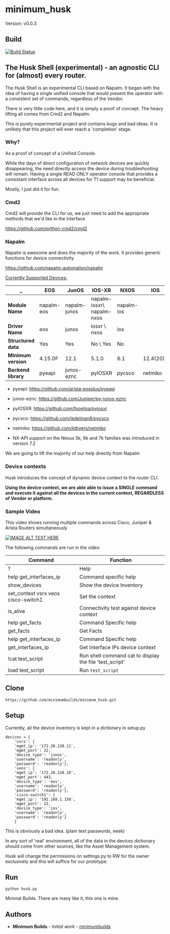 # minimum_husk

Version: v0.0.3

## Build
[![Build Status](https://travis-ci.org/minimumbuilds/minimum_husk.svg?branch=v0.0.3)](https://travis-ci.org/minimumbuilds/minimum_husk)

## The Husk Shell (experimental) - an agnostic CLI for (almost) every router.

The Husk Shell is an experimental CLI based on Napalm.  It began with the idea of
having a single unified console that would present the operator with a consistent 
set of commands, regardless of the Vendor.

There is very little code here, and it is simply a proof of concept. The heavy lifting all comes
from Cmd2 and Napalm. 

This is purely experimental project and contains bugs and bad ideas.  It is unlikely that 
this project will ever reach a 'completion' stage. 

### Why?

As a proof of concept of a Unified Console.

While the days of direct configuration of network devices are quickly disappearing, the need
directly access the device during troubleshooting will remain.  Having a single READ ONLY 
operator console that provides a consistant interface across all devices for T1 support
may be beneficial. 	

Mostly, I just did it for fun.

### Cmd2

Cmd2 will provide the CLI for us, we just need to add the appropriate methods that we'd like 
in the interface

https://github.com/python-cmd2/cmd2

### Napalm

Napalm is awesome and does the majority of the work. It provides generic functions for device 
connectivity
 
https://github.com/napalm-automation/napalm

[Currently Supported Devices:](http://napalm.readthedocs.io/en/latest/support/)

|  _    |                   EOS      |   JunOS  |         IOS-XR   |    NXOS     |     IOS|
|-|-|-|-|-|-|
 | **Module Name**      |   napalm-eos | napalm-junos  |  napalm-iosxr\ napalm-nxos |  napalm-ios|
 | **Driver Name**      |   eos        | junos         |  iosxr       \ nxos        |  ios|
 | **Structured data**  |   Yes        | Yes           |  No          \ Yes         |  No|
 | **Minimum version**  |   4.15.0F    | 12.1          |  5.1.0       | 6.1  |  12.4(20)T|
 | **Backend library**  |   pyeapi  | junos-eznc |  pyIOSXR  | pycsco   |  netmiko|

- pyeapi: https://github.com/arista-eosplus/pyeapi
- junos-eznc: https://github.com/Juniper/py-junos-eznc
- pyIOSXR: https://github.com/fooelisa/pyiosxr
- pycsco: https://github.com/jedelman8/pycsco
- netmiko: https://github.com/ktbyers/netmiko

- NX-API support on the Nexus 5k, 6k and 7k families was introduced in version 7.2

We are going to lift the majority of our help directly from Napalm

### Device contexts

Husk introduces the concept of dynamic device context to the router CLI.

**Using the device context, we are able able to issue a SINGLE command and execute it against all the 
devices in the current context, REGARDLESS of Vendor or platform.**

### Sample Video

This video shows running multiple commands across Cisco, Juniper & Arista Routers simultaneously

[![IMAGE ALT TEXT HERE](http://img.youtube.com/vi/9u4f2YOfuBk/0.jpg)](http://www.youtube.com/watch?v=9u4f2YOfuBk)
 
The following commands are run in the video


| Command   |   Function  |
|------------------------------------|---------------------------------------------------------------------------|
|?|  Help|
|help get_interfaces_ip| Command specific help |
|show_devices| Show the device Inventory | 
|set_context vsrx veos cisco-switch1 | Set the context |
|is_alive| Connectivity test against device context |:w
|help get_facts | Command Specific help |
|get_facts | Get Facts |
|help get_interfaces_ip | Command Specific help |
|get_interfaces_ip | Get Interface IPs device context |
|!cat test_script | Run shell command cat to display the file 'test_script' |
|load test_script | Run `test_script` |


## Clone 

	https://github.com/minimumbuilds/minimum_husk.git

## Setup

Currently, all the device inventory is kept in a dictionary in setup.py

	devices = {
	    'vsrx': {
		'mgmt_ip': '172.28.128.11',
		'mgmt_port': 22,
		'device_type': 'junos',
		'username': 'readonly',
		'password': 'readonly'},
	    'veos': {
		'mgmt_ip': '172.28.128.10',
		'mgmt_port': 443,
		'device_type': 'eos',
		'username': 'readonly',
		'password': 'readonly'},
	    'cisco-switch1': {
		'mgmt_ip': '192.168.1.158',
		'mgmt_port': 22,
		'device_type': 'ios',
		'username': 'readonly',
		'password': 'readonly'}
	    }

This is obviously a bad idea. (plain text passwords, eeek)

In any sort of 'real' environment, all of the data in the
devices dictionary should come from other sources, like the Asset Management system.

Husk will change the  permissions on settings.py to RW for the owner exclusively
and this will suffice for our prototype.

## Run

	python husk.py



Minimal Builds. There are many like it, this one is mine.

## Authors

* **Minimum Builds** - *Initial work* - [minimumbuilds](https://github.com/minimumbuilds)
